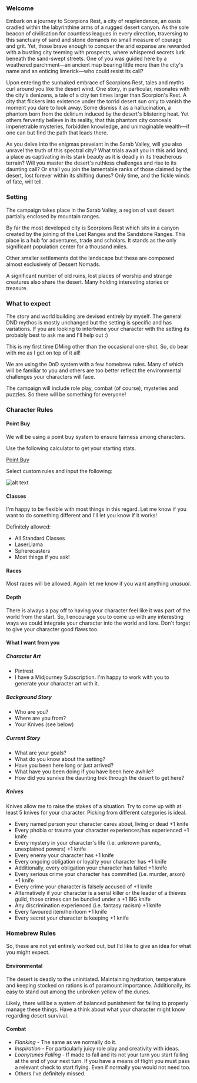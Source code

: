### Welcome

Embark on a journey to Scorpions Rest, a city of resplendence, an oasis cradled within the labyrinthine arms of a rugged desert canyon. As the sole beacon of civilisation for countless leagues in every direction, traversing to this sanctuary of sand and stone demands no small measure of courage and grit. Yet, those brave enough to conquer the arid expanse are rewarded with a bustling city teeming with prospects, where whispered secrets lurk beneath the sand-swept streets. One of you was guided here by a weathered parchment—an ancient map bearing little more than the city's name and an enticing limerick—who could resist its call? 

Upon entering the sunbaked embrace of Scorpions Rest, tales and myths curl around you like the desert wind. One story, in particular, resonates with the city's denizens, a tale of a city ten times larger than Scorpion's Rest. A city that flickers into existence under the torrid desert sun only to vanish the moment you dare to look away. Some dismiss it as a hallucination, a phantom born from the delirium induced by the desert's blistering heat. Yet others fervently believe in its reality, that this phantom city conceals impenetrable mysteries, forbidden knowledge, and unimaginable wealth—if one can but find the path that leads there. 

As you delve into the enigmas prevelant in the Sarab Valley, will you also unravel the truth of this spectral city? What trials await you in this arid land, a place as captivating in its stark beauty as it is deadly in its treacherous terrain? Will you master the desert's ruthless challenges and rise to its daunting call? Or shall you join the lamentable ranks of those claimed by the desert, lost forever within its shifting dunes? Only time, and the fickle winds of fate, will tell.

### Setting

The campaign takes place in the Sarab Valley, a region of vast desert partially enclosed by mountain ranges. 

By far the most developed city is Scorpions Rest which sits in a canyon created by the joining of the Lost Ranges and the Sandstone Ranges. This place is a hub for adventures, trade and scholars. It stands as the only significant population center for a thousand miles. 

Other smaller settlements dot the landscape but these are composed almost exclusively of Dessert Nomads.

A significant number of old ruins, lost places of worship and strange creatures also share the desert. Many holding interesting stories or treasure.

### What to expect

The story and world building are devised entirely by myself. The general DND mythos is mostly unchanged but the setting is specific and has variations. If you are looking to intertwine your character with the setting its probably best to ask me and I'll help out :)

This is my first time DMing other than the occasional one-shot. So, do bear with me as I get on top of it all!

We are using the DnD system with a few homebrew rules. Many of which will be familiar to you and others are too better reflect the environmental challenges your characters will face.

The campaign will include role play, combat (of course), mysteries and puzzles. So there will be something for everyone!

### Character Rules
#### Point Buy
We will be using a point buy system to ensure fairness among characters. 

Use the following calculator to get your starting stats.  

[Point Buy](https://chicken-dinner.com/5e/5e-point-buy.html)

Select custom rules and input the following:

![alt text](https://cdn.discordapp.com/attachments/982267203149791235/1181998312979706019/image.png?ex=65b13d36&is=659ec836&hm=92d0d785054905936f8931a27bcf5256ac37719fa7a88f38df1760e53c38b2b7&)


#### Classes
I'm happy to be flexible with most things in this regard. Let me know if you want to do something different and I'll let you know if it works!

Definitely allowed:
- All Standard Classes
- LaserLlama
- Spherecasters
- Most things if you ask!

#### Races
Most races will be allowed. Again let me know if you want anything *unusual*.

#### Depth
There is always a pay off to having your character feel like it was part of the world from the start. So, I encourage you to come up with any interesting ways we could integrate your character into the world and lore. Don't forget to give your character good flaws too.

#### What I want from you

##### Character Art
* Pintrest
* I have a Midjourney Subscription. I'm happy to work with you to generate your character art with it.

##### Background Story
* Who are you?
* Where are you from?
* Your Knives (see below)

##### Current Story
* What are your goals?
* What do you know about the setting?
* Have you been here long or just arrived?
* What have you been doing if you have been here awhile?
* How did you survive the daunting trek through the desert to get here?

##### Knives
Knives allow me to raise the stakes of a situation. Try to come up with at least 5 knives for your character. Picking from different categories is ideal.  

* Every named person your character cares about, living or dead +1 knife
* Every phobia or trauma your character experiences/has experienced +1 knife 
* Every mystery in your character's life (i.e. unknown parents, unexplained powers) +1 knife 
* Every enemy your character has +1 knife 
* Every ongoing obligation or loyalty your character has +1 knife 
* Additionally, every obligation your character has failed +1 knife 
* Every serious crime your character has committed (i.e. murder, arson) +1 knife 
* Every crime your character is falsely accused of +1 knife 
* Alternatively if your character is a serial killer or the leader of a thieves guild, those crimes can be bundled under a +1 BIG knife 
* Any discrimination experienced (i.e. fantasy racism) +1 knife
* Every favoured item/heirloom +1 knife 
* Every secret your character is keeping +1 knife
  
### Homebrew Rules
So, these are not yet entirely worked out, but I'd like to give an idea for what you might expect.

#### Environmental
The desert is deadly to the uninitiated. Maintaining hydration, temperature and keeping stocked on rations is of paramount importance. Additionally, its easy to stand out among the unbroken yellow of the dunes.

Likely, there will be a system of balanced punishment for failing to properly manage these things. Have a think about what your character might know regarding desert survival.

#### Combat
* *Flanking* - The same as we normally do it.
* *Inspiration* - For particularly juicy role play and creativity with ideas.
* *Loonytunes Falling* - If made to fall and its not your turn you start falling at the end of your next turn. If you have a means of flight you must pass a relevant check to start flying. Even if normally you would not need too.
* Others I've definitely missed.
